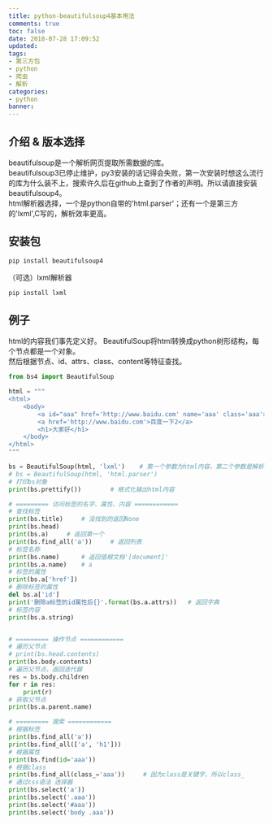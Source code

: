 ```yaml
---
title: python-beautifulsoup4基本用法
comments: true
toc: false
date: 2018-07-28 17:09:52
updated:
tags:
- 第三方包
- python
- 爬虫
- 解析
categories:
- python
banner:
---
```

## 介绍 & 版本选择
beautifulsoup是一个解析网页提取所需数据的库。  
beautifulsoup3已停止维护，py3安装的话记得会失败，第一次安装时想这么流行的库为什么装不上，搜索许久后在github上查到了作者的声明。所以请直接安装beautifulsoup4。  
html解析器选择，一个是python自带的'html.parser'；还有一个是第三方的'lxml',C写的，解析效率更高。
## 安装包
```bash
pip install beautifulsoup4
```
（可选）lxml解析器
```bash
pip install lxml
```
## 例子
html的内容我们事先定义好。 BeautifulSoup将html转换成python树形结构，每个节点都是一个对象。  
然后根据节点、id、attrs、class、content等特征查找。
```python
from bs4 import BeautifulSoup   

html = """
<html>
    <body>
        <a id="aaa" href='http://www.baidu.com' name='aaa' class='aaa'>百度一下</a>
        <a href='http://www.baidu.com'>百度一下2</a>
        <h1>大家好</h1>
    </body>
</html>
"""

bs = BeautifulSoup(html, 'lxml')    # 第一个参数为html内容，第二个参数是解析器，两种解析器选一个
# bs = BeautifulSoup(html, 'html.parser')
# 打印bs对象
print(bs.prettify())        # 格式化输出html内容

# ========= 访问标签的名字、属性、内容 ============
# 查找标签
print(bs.title)     # 没找到的返回None
print(bs.head)
print(bs.a)     # 返回第一个
print(bs.find_all('a'))     # 返回列表
# 标签名称
print(bs.name)      # 返回值根文档'[document]'
print(bs.a.name)    # a
# 标签的属性
print(bs.a['href'])
# 删除标签的属性
del bs.a['id']
print('删除a标签的id属性后{}'.format(bs.a.attrs))   # 返回字典
# 标签内容
print(bs.a.string)


# ========= 操作节点 ============
# 遍历父节点
# print(bs.head.contents)
print(bs.body.contents)
# 遍历父节点，返回迭代器
res = bs.body.children
for r in res:
    print(r)
# 获取父节点
print(bs.a.parent.name)

# ========= 搜索 ============
# 根据标签
print(bs.find_all('a'))
print(bs.find_all(['a', 'h1']))
# 根据属性
print(bs.find(id='aaa'))
# 根据class
print(bs.find_all(class_='aaa'))     # 因为class是关键字，所以class_
# 通过css语法 选择器
print(bs.select('a'))
print(bs.select('.aaa'))
print(bs.select('#aaa'))
print(bs.select('body .aaa'))
```